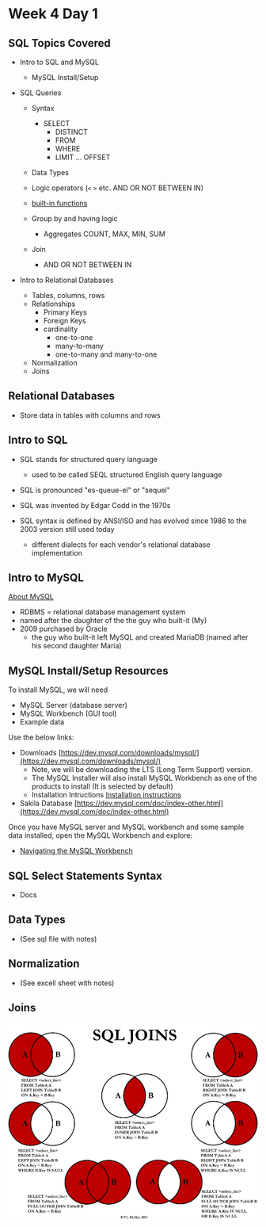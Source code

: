 # Week 4 Day 1

## SQL Topics Covered

- Intro to SQL and MySQL
  - MySQL Install/Setup

- SQL Queries
  - Syntax
    - SELECT
      - DISTINCT
      - FROM
      - WHERE
      - LIMIT ... OFFSET
  - Data Types
  - Logic operators (`<` `>` etc. AND OR NOT BETWEEN IN)
  - [built-in functions](https://dev.mysql.com/doc/refman/8.4/en/built-in-function-reference.html)

  - Group by and having logic
      - Aggregates COUNT, MAX, MIN, SUM
  - Join
      - AND OR NOT BETWEEN IN

- Intro to Relational Databases
  - Tables, columns, rows
  - Relationships
    - Primary Keys
    - Foreign Keys
    - cardinality
      - one-to-one
      - many-to-many
      - one-to-many and many-to-one
  - Normalization
  - Joins

## Relational Databases

- Store data in tables with columns and rows

## Intro to SQL

- SQL stands for structured query language
  - used to be called SEQL structured English query language

- SQL is pronounced "es-queue-el" or "sequel"

- SQL was invented by Edgar Codd in the 1970s

- SQL syntax is defined by ANSI/ISO and has evolved since 1986 to the 2003 version still used today
  - different dialects for each vendor's relational database implementation

## Intro to MySQL

[About MySQL](https://dev.mysql.com/doc/refman/8.4/en/what-is-mysql.html)

- RDBMS = relational database management system
- named after the daughter of the the guy who built-it (My)
- 2009 purchased by Oracle
  - the guy who built-it left MySQL and created MariaDB (named after his second daughter Maria)

## MySQL Install/Setup Resources

To install MySQL, we will need
- MySQL Server (database server)
- MySQL Workbench (GUI tool)
- Example data 

Use the below links:
- Downloads [https://dev.mysql.com/downloads/mysql/](https://dev.mysql.com/downloads/mysql/)
  - Note, we will be downloading the LTS (Long Term Support) version.
  - The MySQL Installer will also install MySQL Workbench as one of the products to install (It is selected by default)
  - Installation Intructions [Installation instructions](https://dev.mysql.com/doc/refman/8.4/en/installing.html)
- Sakila Database [https://dev.mysql.com/doc/index-other.html](https://dev.mysql.com/doc/index-other.html)

Once you have MySQL server and MySQL workbench and some sample data installed, open the MySQL Workbench and explore:
- [Navigating the MySQL Workbench](https://dev.mysql.com/doc/workbench/en/wb-sql-editor-query-panel.html)


## SQL Select Statements Syntax

- Docs

## Data Types

- (See sql file with notes)

## Normalization

- (See excell sheet with notes)

## Joins

![Joins Venn Diagram](./JOINS.jpg)

